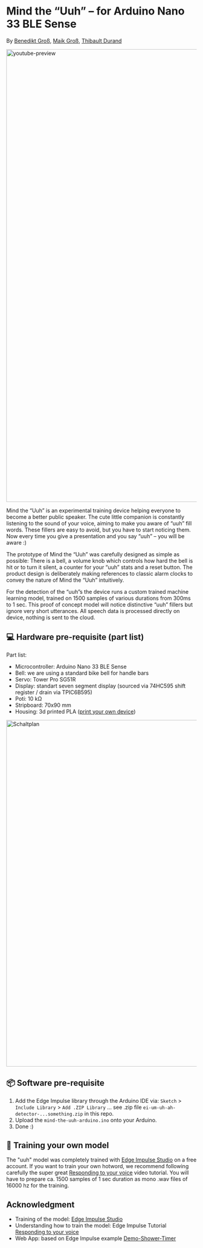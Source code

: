 # Mind the “Uuh” – for Arduino Nano 33 BLE Sense

By [Benedikt Groß](https://benedikt-gross.de), [Maik Groß](https://twitter.com/thatsmaik), [Thibault Durand](http://thibault-durand.fr/)

<a href="https://www.youtube.com/watch?v=dL7eOMNSxFU">
<img width="1198" alt="youtube-preview" src="https://user-images.githubusercontent.com/480224/125923954-603a0654-5f60-4715-a07b-063f04d0fd37.png">
</a>

Mind the “Uuh” is an experimental training device helping everyone to become a better public speaker. The cute little companion is constantly listening to the sound of your voice, aiming to make you aware of “uuh” fill words. These fillers are easy to avoid, but you have to start noticing them. Now every time you give a presentation and you say “uuh” – you will be aware :)

The prototype of Mind the “Uuh” was carefully designed as simple as possible: There is a bell, a volume knob which controls how hard the bell is hit or to turn it silent, a counter for your “uuh” stats and a reset button. The product design is deliberately making references to classic alarm clocks to convey the nature of Mind the “Uuh” intuitively.

For the detection of the “uuh”s the device runs a custom trained machine learning model, trained on 1500 samples of various durations from 300ms to 1 sec. This proof of concept model will notice distinctive “uuh” fillers but ignore very short utterances. All speech data is processed directly on device, nothing is sent to the cloud.

## 💻 Hardware pre-requisite (part list)

Part list:

- Microcontroller: Arduino Nano 33 BLE Sense
- Bell: we are using a standard bike bell for handle bars
- Servo: Tower Pro SG51R
- Display: standart seven segment display (sourced via 74HC595 shift register / drain via TPIC6B595)
- Poti: 10 kΩ
- Stripboard: 70x90 mm
- Housing: 3d printed PLA ([print your own device](https://www.thingiverse.com/thing:4910005))

<img width="917" alt="Schaltplan" src="https://user-images.githubusercontent.com/22634579/125507002-233a45cb-7864-49ac-b12a-1f4a21d7f469.png">


## 📦 Software pre-requisite

1. Add the Edge Impulse library through the Arduino IDE via: `Sketch` > `Include Library` > `Add .ZIP Library` ... see .zip file `ei-um-uh-ah-detector-...something.zip` in this repo.
2. Upload the `mind-the-uuh-arduino.ino` onto your Arduino.
3. Done :)


## 💪 Training your own model

The "uuh" model was completely trained with [Edge Impulse Studio](https://studio.edgeimpulse.com/) on a free account. If you want to train your own hotword, we recommend following carefully the super great [Responding to your voice](https://docs.edgeimpulse.com/docs/responding-to-your-voice) video tutorial. You will have to prepare ca. 1500 samples of 1 sec duration as mono .wav files of 16000 hz for the training.


## Acknowledgment

- Training of the model: [Edge Impulse Studio](https://studio.edgeimpulse.com/)
- Understanding how to train the model: Edge Impulse Tutorial [Responding to your voice](https://docs.edgeimpulse.com/docs/responding-to-your-voice)
- Web App: based on Edge Impulse example [Demo-Shower-Timer]( https://github.com/edgeimpulse/demo-shower-timer)
